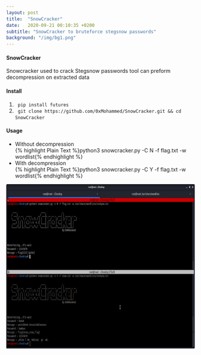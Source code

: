 ```yaml
---
layout: post
title:  "SnowCracker"
date:   2020-09-21 00:10:35 +0200
subtitle: "SnowCracker to bruteforce stegsnow passwords"
background: "/img/bg1.png"
---
```


#### SnowCracker
Snowcracker used to crack Stegsnow passwords tool can preform decompression on extracted data

#### Install
1. ``` pip install futures```
2. ``` git clone https://github.com/0xMohammed/SnowCracker.git && cd SnowCracker```

#### Usage

* Without decompression  
{% highlight Plain Text %}python3 snowcracker.py -C N -f flag.txt -w wordlist{% endhighlight %}
* With decompression  
{% highlight Plain Text %}python3 snowcracker.py -C Y -f flag.txt -w wordlist{% endhighlight %}

 <img src="/img/SnowCracker.jpg" alt="Snow-Cracker Usage" width="800" height="440">
